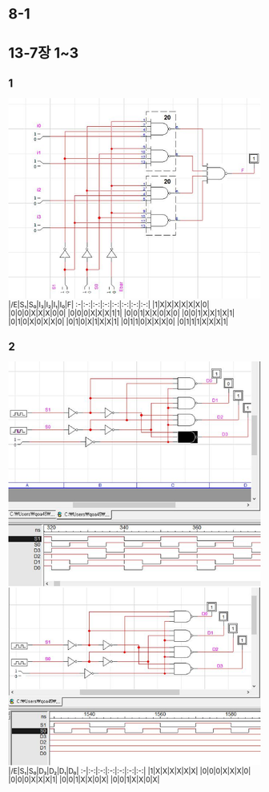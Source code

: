 # 8-1
# 13-7장 1~3
## 1
![1](/img13-7/1.JPG)
|/E|S₁|S₀|I₃|I₂|I₁|I₀|F|
:-|:-:|:-:|:-:|:-:|:-:|:-:|:-:|
|1|X|X|X|X|X|X|0|
|0|0|0|X|X|X|0|0|
|0|0|0|X|X|X|1|1|
|0|0|1|X|X|0|X|0|
|0|0|1|X|X|1|X|1|
|0|1|0|X|0|X|X|0|
|0|1|0|X|1|X|X|1|
|0|1|1|0|X|X|X|0|
|0|1|1|1|X|X|X|1|
## 2
![1](/img13-7/2.JPG)
![1](/img13-7/2-1.JPG)
|/E|S₁|S₀|D₃|D₂|D₁|D₀|
:-|:-:|:-:|:-:|:-:|:-:|:-:|
|1|X|X|X|X|X|X|
|0|0|0|X|X|X|0|
|0|0|0|X|X|X|1|
|0|0|1|X|X|0|X|
|0|0|1|X|X|0|X|
